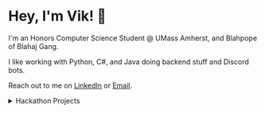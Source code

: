 # Hey, I'm Vik! 👋
I'm an Honors Computer Science Student @ UMass Amherst, and Blahpope of Blahaj Gang.

I like working with Python, C#, and Java doing backend stuff and Discord bots. 

Reach out to me on [LinkedIn](https://www.linkedin.com/in/thevikj/) or [Email](mailto:vikram.jaisingh123@gmail.com).

<details>
<summary>Hackathon Projects</summary>
  Some of my favorites: 
  - [Marvelous](https://devpost.com/software/marvelous-ym2h5a) - Your one-stop solution to get the entire Marvel comic books listings at the best price possible
  - [S.U.A.V.E.](https://devpost.com/software/s-u-a-v-e) - Search and Use APIs Very Easily
  - [PlaywrightPaladin](https://devpost.com/software/playwrightpaladin) - A website and extension to help writers with self-control
  - [Ocarina](https://devpost.com/software/ocarina) - Control your PC with songs from the Legend of Zelda: Ocarina of Time
  [More!](https://devpost.com/vikram-jaisingh123)
</details>
